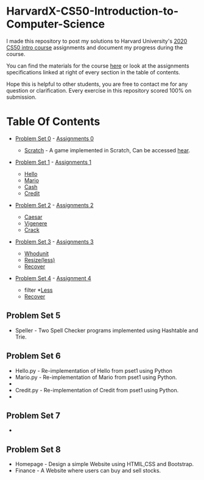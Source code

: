 # HarvardX-CS50-Introduction-to-Computer-Science
  I made this repository to post my solutions to Harvard University's [2020 CS50 intro course](https://www.edx.org/course/cs50s-introduction-to-computer-science) assignments and document my progress during the course.

  You can find the materials for the course [here](https://cs50.harvard.edu/x/2020/) or look at the assignments specifications linked at right of every section in the table of contents.

  Hope this is helpful to other students, you are free to contact me for any question or clarification. Every exercise in this repository scored 100% on submission.

# Table Of Contents

* [Problem Set 0](https://github.com/Abhifadol/HarvardX-CS50-Introduction-to-Computer-Science/tree/master/pset0) - [Assignments 0](https://cs50.harvard.edu/x/2020/weeks/0/)
  * [Scratch](https://github.com/Abhifadol/HarvardX-CS50-Introduction-to-Computer-Science/blob/master/pset0/clappy%20bird%20by_Abhi.sb3) - A game implemented in Scratch, Can be accessed [hear](https://scratch.mit.edu/projects/385808656/).

* [Problem Set 1](https://github.com/Abhifadol/HarvardX-CS50-Introduction-to-Computer-Science/tree/master/pset1) - [Assignments 1](https://cs50.harvard.edu/x/2020/psets/1/)
  * [Hello](https://github.com/Abhifadol/HarvardX-CS50-Introduction-to-Computer-Science/blob/master/pset1/hello.c)
  * [Mario](https://github.com/Abhifadol/HarvardX-CS50-Introduction-to-Computer-Science/blob/master/pset1/mario.c)
  * [Cash](https://github.com/Abhifadol/HarvardX-CS50-Introduction-to-Computer-Science/blob/master/pset1/cash.c)
  * [Credit](https://github.com/Abhifadol/HarvardX-CS50-Introduction-to-Computer-Science/blob/master/pset1/credit.c)

* [Problem Set 2](https://github.com/Abhifadol/HarvardX-CS50-Introduction-to-Computer-Science/tree/master/pset2) - [Assignments 2](https://cs50.harvard.edu/x/2020/psets/2/)
   * [Caesar](https://github.com/Abhifadol/HarvardX-CS50-Introduction-to-Computer-Science/tree/master/pset2/caesar)
   * [Vigenere](https://github.com/Abhifadol/HarvardX-CS50-Introduction-to-Computer-Science/tree/master/pset2/vigenere)
   * [Crack](https://github.com/Abhifadol/HarvardX-CS50-Introduction-to-Computer-Science/blob/master/pset2/crack.c)

* [Problem Set 3](https://github.com/Abhifadol/HarvardX-CS50-Introduction-to-Computer-Science/tree/master/pset3) - [Assignments 3](https://cs50.harvard.edu/x/2020/psets/3/)
   * [Whodunit](https://github.com/Abhifadol/HarvardX-CS50-Introduction-to-Computer-Science/tree/master/pset3/whodunit)
   * [Resize(less)](https://github.com/Abhifadol/HarvardX-CS50-Introduction-to-Computer-Science/blob/master/pset3/resize_less.c)
   * [Recover](https://github.com/Abhifadol/HarvardX-CS50-Introduction-to-Computer-Science/blob/master/pset3/recover.c)

* [Problem Set 4](https://github.com/Abhifadol/HarvardX-CS50-Introduction-to-Computer-Science/tree/master/pset4) - [Assignment 4](https://cs50.harvard.edu/x/2020/psets/4/)
   * filter
      *[Less](https://github.com/Abhifadol/HarvardX-CS50-Introduction-to-Computer-Science/tree/master/pset4/filter)
   * [Recover](https://github.com/Abhifadol/HarvardX-CS50-Introduction-to-Computer-Science/tree/master/pset4/recover)

## Problem Set 5
* Speller - Two Spell Checker programs implemented using Hashtable and Trie.

## Problem Set 6
* Hello.py - Re-implementation of Hello from pset1 using Python
* Mario.py - Re-implementation of Mario from pset1 using Python.
* 
* Credit.py - Re-implementation of Credit from pset1 using Python.
* 

## Problem Set 7
* 

## Problem Set 8
* Homepage - Design a simple Website using HTMlL,CSS and Bootstrap.
* Finance - A Website where users can buy and sell stocks.
